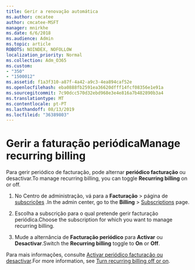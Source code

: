 ```yaml
---
title: Gerir a renovação automática
ms.author: cmcatee
author: cmcatee-MSFT
manager: mnirkhe
ms.date: 6/6/2018
ms.audience: Admin
ms.topic: article
ROBOTS: NOINDEX, NOFOLLOW
localization_priority: Normal
ms.collection: Adm_O365
ms.custom:
- "350"
- "1500012"
ms.assetid: f1a3f310-a87f-4a42-a9c3-4ea894caf52e
ms.openlocfilehash: eba0888fb2591ea36620dfff14fcf08356e1e91a
ms.sourcegitcommit: 7c90dcc570d32ebd968e3e4e816a7b482890b3a4
ms.translationtype: MT
ms.contentlocale: pt-PT
ms.lasthandoff: 08/13/2019
ms.locfileid: "36389803"
---
```

# <a name="manage-recurring-billing"></a><span data-ttu-id="ef559-102">Gerir a faturação periódica</span><span class="sxs-lookup"><span data-stu-id="ef559-102">Manage recurring billing</span></span>

<span data-ttu-id="ef559-103">Para gerir periódico de facturação, pode alternar **periódico facturação** ou desactivar.</span><span class="sxs-lookup"><span data-stu-id="ef559-103">To manage recurring billing, you can toggle **Recurring billing** on or off.</span></span>
  
1. <span data-ttu-id="ef559-104">No Centro de administração, vá para a **Facturação** \> página de [subscrições](https://go.microsoft.com/fwlink/p/?linkid=842054) .</span><span class="sxs-lookup"><span data-stu-id="ef559-104">In the admin center, go to the **Billing** \> [Subscriptions](https://go.microsoft.com/fwlink/p/?linkid=842054) page.</span></span>

2. <span data-ttu-id="ef559-105">Escolha a subscrição para o qual pretende gerir facturação periódica.</span><span class="sxs-lookup"><span data-stu-id="ef559-105">Choose the subscription for which you want to manage recurring billing.</span></span>

3. <span data-ttu-id="ef559-106">Mude a alternância de **Facturação periódico** para **Activar** ou **Desactivar**.</span><span class="sxs-lookup"><span data-stu-id="ef559-106">Switch the **Recurring billing** toggle to **On** or **Off**.</span></span>

<span data-ttu-id="ef559-107">Para mais informações, consulte [Activar periódico facturação ou desactivar](https://docs.microsoft.com/en-us/office365/admin/subscriptions-and-billing/renew-your-subscription?view=o365-worldwide#turn-recurring-billing-off-or-on).</span><span class="sxs-lookup"><span data-stu-id="ef559-107">For more information, see [Turn recurring billing off or on](https://docs.microsoft.com/en-us/office365/admin/subscriptions-and-billing/renew-your-subscription?view=o365-worldwide#turn-recurring-billing-off-or-on).</span></span>